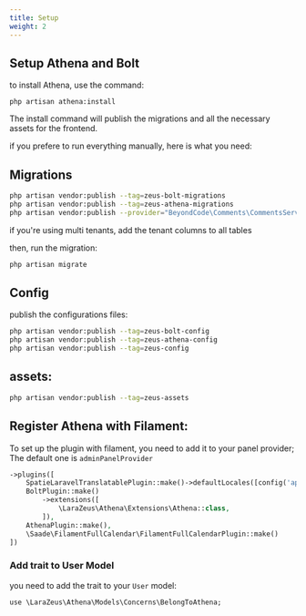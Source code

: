 ```yaml
---
title: Setup
weight: 2
---
```


## Setup Athena and Bolt

to install Athena, use the command:

`php artisan athena:install`

The install command will publish the migrations and all the necessary assets for the frontend.

if you prefere to run everything manually, here is what you need:

## Migrations

```bash
php artisan vendor:publish --tag=zeus-bolt-migrations
php artisan vendor:publish --tag=zeus-athena-migrations
php artisan vendor:publish --provider="BeyondCode\Comments\CommentsServiceProvider" --tag="migrations"
```

if you're using multi tenants, add the tenant columns to all tables

then, run the migration:

```bash
php artisan migrate
```

## Config

publish the configurations files:

```bash
php artisan vendor:publish --tag=zeus-bolt-config
php artisan vendor:publish --tag=zeus-athena-config
php artisan vendor:publish --tag=zeus-config
```

## assets:

```bash
php artisan vendor:publish --tag=zeus-assets
```

## Register Athena with Filament:

To set up the plugin with filament, you need to add it to your panel provider; The default one is `adminPanelProvider`

```php
->plugins([
    SpatieLaravelTranslatablePlugin::make()->defaultLocales([config('app.locale')]),
    BoltPlugin::make()
        ->extensions([
            \LaraZeus\Athena\Extensions\Athena::class,
        ]),
    AthenaPlugin::make(),
    \Saade\FilamentFullCalendar\FilamentFullCalendarPlugin::make()
])
```

### Add trait to User Model

you need to add the trait to your `User` model:

`use \LaraZeus\Athena\Models\Concerns\BelongToAthena;`

